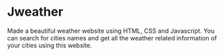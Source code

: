 # Jweather
Made a beautiful weather website using HTML, CSS and Javascript. You can search for cities names and get all the weather related information of your cities using this website.

